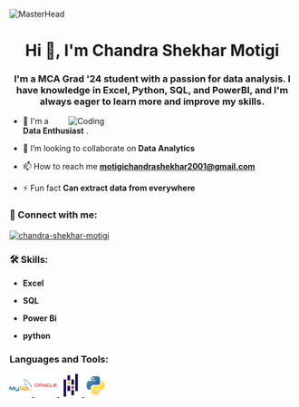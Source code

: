 ![MasterHead](https://mca140.com/wp-content/themes/mca140/images/dataanalytics-mobile-banner.jpg)


<h1 align="center">Hi 👋, I'm Chandra Shekhar Motigi</h1>
<h3 align="center">I'm a MCA Grad '24 student with a passion for data analysis. I have knowledge in Excel, Python, SQL, and PowerBI, and I'm always eager to learn more and improve my skills.</h3>

<img align="right" alt="Coding" width="400" src="https://i.pinimg.com/originals/fc/71/63/fc71635c7f1b09ed30413f59bb749582.gif">


- 🌱 I'm a **Data Enthusiast** .
- 👯 I’m looking to collaborate on **Data Analytics**

- 📫 How to reach me **motigichandrashekhar2001@gmail.com**

- ⚡ Fun fact **Can extract data from everywhere**

<h3 align="left">🔗 Connect with me:</h3>
<p align="left">
<a href="https://linkedin.com/in/chandra-shekhar-motigi" target="blank"><img align="center" src="https://raw.githubusercontent.com/rahuldkjain/github-profile-readme-generator/master/src/images/icons/Social/linked-in-alt.svg" alt="chandra-shekhar-motigi" height="30" width="40" /></a>
</p>


<h3 align="left">🛠️ Skills:</h3>

- **Excel**

- **SQL**
  
- **Power Bi**
  
- **python**


<h3 align="left">Languages and Tools:</h3>
<p align="left"> <a href="https://www.mysql.com/" target="  blank" rel="noreferrer"> <img src="https://raw.githubusercontent.com/devicons/devicon/master/icons/mysql/mysql-original-wordmark.svg" alt="mysql" width="40" height="40"/> </a> <a href="https://www.oracle.com/" target="  blank" rel="noreferrer"> <img src="https://raw.githubusercontent.com/devicons/devicon/master/icons/oracle/oracle-original.svg" alt="oracle" width="40" height="40"/> </a> <a href="https://pandas.pydata.org/" target="   blank" rel="noreferrer"> <img src="https://raw.githubusercontent.com/devicons/devicon/2ae2a900d2f041da66e950e4d48052658d850630/icons/pandas/pandas-original.svg" alt="pandas" width="40" height="40"/> </a> <a href="https://www.python.org" target="  blank" rel="noreferrer"> <img src="https://raw.githubusercontent.com/devicons/devicon/master/icons/python/python-original.svg" alt="python" width="40" height="40"/> </a> </p>
